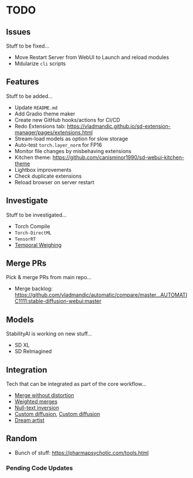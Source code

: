 # TODO

## Issues

Stuff to be fixed...

- Move Restart Server from WebUI to Launch and reload modules
- Mdularize `cli` scripts

## Features

Stuff to be added...

- Update `README.md`
- Add Gradio theme maker
- Create new GitHub hooks/actions for CI/CD  
- Redo Extensions tab: <https://vladmandic.github.io/sd-extension-manager/pages/extensions.html>
- Stream-load models as option for slow storage
- Auto-test `torch.layer_norm` for FP16
- Monitor file changes by misbehaving extensions
- Kitchen theme: <https://github.com/canisminor1990/sd-webui-kitchen-theme>
- Lightbox improvements
- Check duplicate extensions
- Reload browser on server restart

## Investigate

Stuff to be investigated...

- Torch Compile
- `Torch-DirectML`
- `TensorRT`
- [Temporal Weighing](https://github.com/comfyanonymous/ComfyUI/discussions/473)

## Merge PRs

Pick & merge PRs from main repo...

- Merge backlog: <https://github.com/vladmandic/automatic/compare/master...AUTOMATIC1111:stable-diffusion-webui:master>

## Models

StabilityAI is working on new stuff...

- SD XL
- SD ReImagined

## Integration

Tech that can be integrated as part of the core workflow...

- [Merge without distortion](https://github.com/ogkalu2/Merge-Stable-Diffusion-models-without-distortion)
- [Weighted merges](https://github.com/bbc-mc/sdweb-merge-block-weighted-gui/tree/master)
- [Null-text inversion](https://github.com/ouhenio/null-text-inversion-colab)
- [Custom diffusion](https://github.com/guaneec/custom-diffusion-webui), [Custom diffusion](https://www.cs.cmu.edu/~custom-diffusion/)
- [Dream artist](https://github.com/7eu7d7/DreamArtist-sd-webui-extension)

## Random

- Bunch of stuff: <https://pharmapsychotic.com/tools.html>

### Pending Code Updates

